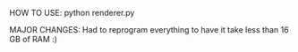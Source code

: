 HOW TO USE:
	python renderer.py

MAJOR CHANGES:
Had to reprogram everything to have it take less than 16 GB of RAM :)

